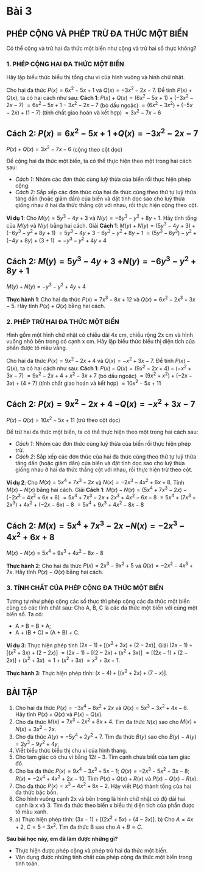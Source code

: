 # Bài 3
## PHÉP CỘNG VÀ PHÉP TRỪ ĐA THỨC MỘT BIẾN

Có thể cộng và trừ hai đa thức một biến như cộng và trừ hai số thực không?

### 1. PHÉP CỘNG HAI ĐA THỨC MỘT BIẾN

Hãy lập biểu thức biểu thị tổng chu vi của hình vuông và hình chữ nhật.

Cho hai đa thức $P(x) = 6x^2 - 5x + 1$ và $Q(x) = -3x^2 - 2x - 7$.
Để tính $P(x) + Q(x)$, ta có hai cách như sau:
**Cách 1**:
$P(x) + Q(x) = (6x^2 - 5x + 1) + (-3x^2 - 2x - 7)$
$= 6x^2 - 5x + 1 - 3x^2 - 2x - 7$ (bỏ dấu ngoặc)
$= (6x^2 - 3x^2) + (-5x - 2x) + (1 - 7)$ (tính chất giao hoán và kết hợp)
$= 3x^2 - 7x - 6$

**Cách 2**:
$P(x) = 6x^2 - 5x + 1$
$+ Q(x) = -3x^2 - 2x - 7$
--------------------
$P(x) + Q(x) = 3x^2 - 7x - 6$ (cộng theo cột dọc)

Để cộng hai đa thức một biến, ta có thể thực hiện theo một trong hai cách sau:
- *Cách 1*: Nhóm các đơn thức cùng luỹ thừa của biến rồi thực hiện phép cộng.
- *Cách 2*: Sắp xếp các đơn thức của hai đa thức cùng theo thứ tự luỹ thừa tăng dần (hoặc giảm dần) của biến và đặt tính dọc sao cho luỹ thừa giống nhau ở hai đa thức thẳng cột với nhau, rồi thực hiện cộng theo cột.

**Ví dụ 1**: Cho $M(y) = 5y^3 - 4y + 3$ và $N(y) = -6y^3 - y^2 + 8y + 1$. Hãy tính tổng của $M(y)$ và $N(y)$ bằng hai cách.
Giải
**Cách 1**:
$M(y) + N(y) = (5y^3 - 4y + 3) + (-6y^3 - y^2 + 8y + 1)$
$= 5y^3 - 4y + 3 - 6y^3 - y^2 + 8y + 1$
$= (5y^3 - 6y^3) - y^2 + (-4y + 8y) + (3 + 1)$
$= -y^3 - y^2 + 4y + 4$

**Cách 2**:
$M(y) = 5y^3 - 4y + 3$
$+ N(y) = -6y^3 - y^2 + 8y + 1$
--------------------
$M(y) + N(y) = -y^3 - y^2 + 4y + 4$

**Thực hành 1**: Cho hai đa thức $P(x) = 7x^3 - 8x + 12$ và $Q(x) = 6x^2 - 2x^3 + 3x - 5$.
Hãy tính $P(x) + Q(x)$ bằng hai cách.

### 2. PHÉP TRỪ HAI ĐA THỨC MỘT BIẾN

Hình gồm một hình chữ nhật có chiều dài 4x cm, chiều rộng 2x cm và hình vuông nhỏ bên trong có cạnh x cm.
Hãy lập biểu thức biểu thị diện tích của phần được tô màu vàng.

Cho hai đa thức $P(x) = 9x^2 - 2x + 4$ và $Q(x) = -x^2 + 3x - 7$. Để tính $P(x) - Q(x)$, ta có hai cách như sau:
**Cách 1**:
$P(x) - Q(x) = (9x^2 - 2x + 4) - (-x^2 + 3x - 7)$
$= 9x^2 - 2x + 4 + x^2 - 3x + 7$ (bỏ dấu ngoặc)
$= (9x^2 + x^2) + (-2x - 3x) + (4 + 7)$ (tính chất giao hoán và kết hợp)
$= 10x^2 - 5x + 11$

**Cách 2**:
$P(x) = 9x^2 - 2x + 4$
$- Q(x) = -x^2 + 3x - 7$
--------------------
$P(x) - Q(x) = 10x^2 - 5x + 11$ (trừ theo cột dọc)

Để trừ hai đa thức một biến, ta có thể thực hiện theo một trong hai cách sau:
- *Cách 1*: Nhóm các đơn thức cùng luỹ thừa của biến rồi thực hiện phép trừ.
- *Cách 2*: Sắp xếp các đơn thức của hai đa thức cùng theo thứ tự luỹ thừa tăng dần (hoặc giảm dần) của biến và đặt tính dọc sao cho luỹ thừa giống nhau ở hai đa thức thẳng cột với nhau, rồi thực hiện trừ theo cột.

**Ví dụ 2**: Cho $M(x) = 5x^4 + 7x^3 - 2x$ và $N(x) = -2x^3 - 4x^2 + 6x + 8$.
Tính $M(x) - N(x)$ bằng hai cách.
Giải
**Cách 1**:
$M(x) - N(x) = (5x^4 + 7x^3 - 2x) - (-2x^3 - 4x^2 + 6x + 8)$
$= 5x^4 + 7x^3 - 2x + 2x^3 + 4x^2 - 6x - 8$
$= 5x^4 + (7x^3 + 2x^3) + 4x^2 + (-2x - 6x) - 8$
$= 5x^4 + 9x^3 + 4x^2 - 8x - 8$

**Cách 2**:
$M(x) = 5x^4 + 7x^3 - 2x$
$- N(x) = -2x^3 - 4x^2 + 6x + 8$
--------------------
$M(x) - N(x) = 5x^4 + 9x^3 + 4x^2 - 8x - 8$

**Thực hành 2**: Cho hai đa thức $P(x) = 2x^3 - 9x^2 + 5$ và $Q(x) = -2x^2 - 4x^3 + 7x$.
Hãy tính $P(x) - Q(x)$ bằng hai cách.

### 3. TÍNH CHẤT CỦA PHÉP CỘNG ĐA THỨC MỘT BIẾN

Tương tự như phép cộng các số thực thì phép cộng các đa thức một biến cũng có các tính chất sau:
Cho A, B, C là các đa thức một biến với cùng một biến số. Ta có:
- A + B = B + A;
- A + (B + C) = (A + B) + C.

**Ví dụ 3**: Thực hiện phép tính $(2x - 1) + [(x^2 + 3x) + (2 - 2x)]$.
Giải
$(2x - 1) + [(x^2 + 3x) + (2 - 2x)]$
$= (2x - 1) + [(2 - 2x) + (x^2 + 3x)]$
$= [(2x - 1) + (2 - 2x)] + (x^2 + 3x)$
$= 1 + (x^2 + 3x)$
$= x^2 + 3x + 1$.

**Thực hành 3**: Thực hiện phép tính: $(x - 4) + [(x^2 + 2x) + (7 - x)]$.

## BÀI TẬP

1. Cho hai đa thức $P(x) = -3x^4 - 8x^2 + 2x$ và $Q(x) = 5x^3 - 3x^2 + 4x - 6$.
   Hãy tính $P(x) + Q(x)$ và $P(x) - Q(x)$.
2. Cho đa thức $M(x) = 7x^3 - 2x^2 + 8x + 4$.
   Tìm đa thức $N(x)$ sao cho $M(x) + N(x) = 3x^2 - 2x$.
3. Cho đa thức $A(y) = -5y^4 + 2y^2 + 7$.
   Tìm đa thức $B(y)$ sao cho $B(y) - A(y) = 2y^3 - 9y^2 + 4y$.
4. Viết biểu thức biểu thị chu vi của hình thang.
5. Cho tam giác có chu vi bằng $12t - 3$.
   Tìm cạnh chưa biết của tam giác đó.
6. Cho ba đa thức $P(x) = 9x^4 - 3x^3 + 5x - 1$;
   $Q(x) = -2x^3 - 5x^2 + 3x - 8$;
   $R(x) = -2x^4 + 4x^2 + 2x - 10$.
   Tính $P(x) + Q(x) + R(x)$ và $P(x) - Q(x) - R(x)$.
7. Cho đa thức $P(x) = x^3 - 4x^2 + 8x - 2$. Hãy viết $P(x)$ thành tổng của hai đa thức bậc bốn.
8. Cho hình vuông cạnh 2x và bên trong là hình chữ nhật có độ dài hai cạnh là x và 3.
   Tìm đa thức theo biến x biểu thị diện tích của phần được tô màu xanh.
9. a) Thực hiện phép tính: $(3x - 1) + [(2x^2 + 5x) + (4 - 3x)]$.
   b) Cho $A = 4x + 2$, $C = 5 - 3x^2$. Tìm đa thức B sao cho $A + B = C$.

**Sau bài học này, em đã làm được những gì?**
- Thực hiện được phép cộng và phép trừ hai đa thức một biến.
- Vận dụng được những tính chất của phép cộng đa thức một biến trong tính toán.
